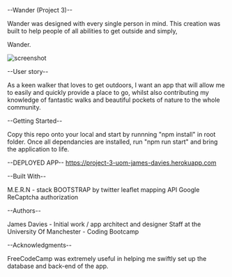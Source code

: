 --Wander (Project 3)--

Wander was designed with every single person in mind. This creation was built to help people of all abilities to get outside and simply,

 Wander.
 
 
 
 ![screenshot](https://github.com/Jamesdavies1/project-3/blob/master/images/Screenshot%202020-04-18%20at%2010.05.26.png)
 
 
 --User story--
 
As a keen walker that loves to get outdoors, I want an app that will allow me to easily and quickly provide a place to go, whilst also contributing my knowledge of fantastic walks and beautiful pockets of nature to the whole community.
 
 
 
 
--Getting Started--

Copy this repo onto your local and start by runnning "npm install" in root folder. 
Once all dependancies are installed, run "npm run start" and bring the application to life.




--DEPLOYED APP--
https://project-3-uom-james-davies.herokuapp.com




--Built With--

M.E.R.N - stack
BOOTSTRAP by twitter
leaflet mapping API
Google ReCaptcha authorization 




--Authors--

James Davies - Initial work / app architect and designer
Staff at the University Of Manchester - Coding Bootcamp




--Acknowledgments--

FreeCodeCamp was extremely useful in helping me swiftly set up the database and back-end of the app.
